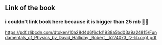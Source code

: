 ## Link of  the book
### i couldn't link book here because it is bigger than 25 mb 🤷‍♂️
https://pdf.zlibcdn.com/dtoken/10a28d4d6f6c1d1938a5bd03a9a24815/Fundamentals_of_Physics_by_David_Halliday,_Robert__5274073_(z-lib.org).pdf
